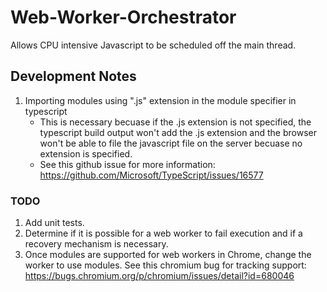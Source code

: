 # Web-Worker-Orchestrator
Allows CPU intensive Javascript to be scheduled off the main thread.

## Development Notes
1. Importing modules using ".js" extension in the module specifier in typescript
    - This is necessary becuase if the .js extension is not specified, the typescript build output won't add the .js extension and the browser won't be able to file the javascript file on the server becuase no extension is specified.
    - See this github issue for more information: https://github.com/Microsoft/TypeScript/issues/16577



    
### TODO
1. Add unit tests.
2. Determine if it is possible for a web worker to fail execution and if a recovery mechanism is necessary.
3. Once modules are supported for web workers in Chrome, change the worker to use modules. See this chromium bug for tracking support: https://bugs.chromium.org/p/chromium/issues/detail?id=680046
